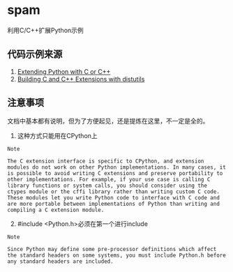 # spam
利用C/C++扩展Python示例

## 代码示例来源
1. [Extending Python with C or C++](https://docs.python.org/2/extending/extending.html)
2. [Building C and C++ Extensions with distutils](https://docs.python.org/2/extending/building.html#building)

## 注意事项
文档中基本都有说明，但为了方便起见，还是提炼在这里，不一定是全的。

1. 这种方式只能用在CPython上

  ```
  Note

  The C extension interface is specific to CPython, and extension modules do not work on other Python implementations. In many cases, it is possible to avoid writing C extensions and preserve portability to other implementations. For example, if your use case is calling C library functions or system calls, you should consider using the ctypes module or the cffi library rather than writing custom C code. These modules let you write Python code to interface with C code and are more portable between implementations of Python than writing and compiling a C extension module. 
  ```

2. \#include <Python.h>必须在第一个进行include

  ```
  Note

  Since Python may define some pre-processor definitions which affect the standard headers on some systems, you must include Python.h before any standard headers are included. 
  ```

